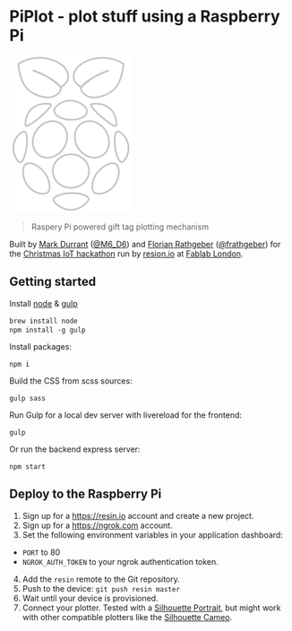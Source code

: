 PiPlot - plot stuff using a Raspberry Pi
========================================

![Raspberry Pi](src/img/logo.svg)

> Raspery Pi powered gift tag plotting mechanism

Built by [Mark Durrant](https://github.com/markdurrant) ([@M6_D6]) and
[Florian Rathgeber](https://github.com/kynan) ([@frathgeber]) for
the [Christmas IoT hackathon] run by [resion.io](https://resin.io) at
[Fablab London].

[@M6_D6]: https://twitter.com/M6_D6
[@frathgeber]: https://twitter.com/frathgeber
[Christmas IoT hackathon]: http://fablablondon.org/events/xmas-iot-hackathon-with-resin-io/
[Fablab London]: http://fablablondon.org

Getting started
---------------

Install [node](http://nodejs.org/) & [gulp](http://gulpjs.com/)

    brew install node
    npm install -g gulp

Install packages:

    npm i

Build the CSS from scss sources:

    gulp sass

Run Gulp for a local dev server with livereload for the frontend:

    gulp

Or run the backend express server:

    npm start

Deploy to the Raspberry Pi
--------------------------

1. Sign up for a https://resin.io account and create a new project.
2. Sign up for a https://ngrok.com account.
3. Set the following environment variables in your application dashboard:
  * `PORT` to 80
  * `NGROK_AUTH_TOKEN` to your ngrok authentication token.
4. Add the `resin` remote to the Git repository.
5. Push to the device: `git push resin master`
6. Wait until your device is provisioned.
7. Connect your plotter. Tested with a [Silhouette Portrait], but might work
   with other compatible plotters like the [Silhouette Cameo].

[Silhouette Portrait]: http://www.silhouetteamerica.com/shop/machines/portrait
[Silhouette Cameo]: http://www.silhouetteamerica.com/shop/machines/cameo
